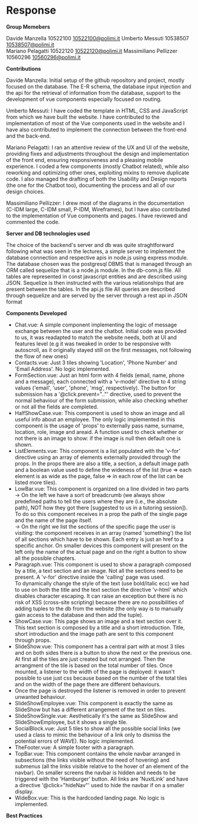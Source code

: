 # Response

**Group Memebers**

Davide Manzella 10522100 10522100@polimi.it
Umberto Messuti 10538507 10538507@polimi.it  
Mariano Pelagatti 10522120 10522120@polimi.it
Massimiliano Pellizzer 10560296 10560296@polimi.it

**Contributions**

Davide Manzella: Initial setup of the github repository and project, mostly focused on the database.
The E-R schema, the database input injection and the api for the retrieval of information from the database, support to the development of vue components especially focused on routing.

Umberto Messuti: I have coded the template in HTML, CSS and JavaScript from which we have built the website. I have contributed to the implementation of most of the Vue components used in the website and I have also contributed to implement the connection between the front-end and the back-end.

Mariano Pelagatti: I ran an attentive review of the UX and UI of the website, providing fixes and adjustments throughout the design and implementation of the front end, ensuring responsiveness and a pleasing mobile experience. I coded a few components (mostly Chatbot related), while also reworking and optimizing other ones, exploiting mixins to remove duplicate code. I also managed the drafting of both the Usability and Design reports (the one for the Chatbot too), documenting the process and all of our design choices.

Massimiliano Pellizzer: I drew most of the diagrams in the documentation (C-IDM large, C-IDM small, P-IDM, Wireframes), but I have also contributed to the implementation of Vue components and pages. I have reviewed and commented the code.

**Server and DB technologies used**

The choice of the backend's server and db was quite straghtforward following what was seen in the lectures, a simple server to implement the database connection and respective apis in node.js using express module.
The database chosen was the postgresql DBMS that is managed through an ORM called sequelize that is a node.js module.
In the db-conn.js file.
All tables are represented in const javascript entities and are described using JSON.
Sequelize is then instructed with the various relationships that are present between the tables.
In the api.js file
All queries are described through sequelize and are served by the server through a rest api in JSON format

**Components Developed**

- Chat.vue: A simple component implementing the logic of message exchange between the user and the chatbot. Initial code was provided to us, it was readapted to match the website needs, both at UI and features level (e.g it was tweaked in order to be responsive with autoscroll, as it originally stayed still on the first messages, not following the flow of new ones)
- Contacts.vue: Just 3 tiles showing 'Location', 'Phone Number' and 'Email Address'. No logic implemented.
- FormSection.vue: Just an html form with 4 fields (email, name, phone and a message), each connected with a 'v-model' directive to 4 string values ('email', 'user', 'phone', 'msg', respectively). The button for submission has a '@click.prevent=".."' directive, used to prevent the normal behaviour of the form submission, while also checking whether or not all the fields are completed.
- HalfShowCase.vue: This component is used to show an image and all useful info about an employee. The only logic implemented in this component is the usage of 'props' to externally pass name, surname, location, role, image and areaid. A function used to check whether or not there is an image to show: if the image is null then default one is shown.
- ListElements.vue: This component is a list populated with the 'v-for' directive using an array of elements externally provided through the props. In the props there are also a title, a section, a default image path and a boolean value used to define the wideness of the list (true => each element is as wide as the page, false => in each row of the list can be listed more tiles).
- LowBar.vue: This component is organized on a line divided in two parts  
  -> On the left we have a sort of breadcrumb (we always show predefined paths to tell the users where they are (i.e., the absolute path), NOT how they got there [suggested to us in a tutoring session]). To do so this component receives in a prop the path of the single page and the name of the page itself.  
  -> On the right we list the sections of the specific page the user is visiting: the component receives in an array (named 'something') the list of all sections which have to be shown. Each entry is just an href to a specific anchor.
  On smaller devices this component will present on the left only the name of the actual page and on the right a button to show all the possible chapters.
- Paragraph.vue: This component is used to show a paragraph composed by a title, a text section and an image. Not all the sections need to be present. A 'v-for' directive inside the 'calling' page was used.  
  To dynamically change the style of the text (use bold/italic ecc) we had to use on both the title and the text section the directive 'v-html' which disables character escaping. It can raise an exception but there is no risk of XSS (cross-site scripting) because there are no possibilities of adding tuples to the db from the website (the only way is to manually gain access to the database and then add the tuple).
- ShowCase.vue: This page shows an image and a text section over it. This text section is composed by a title and a short introduction. Title, short introduction and the image path are sent to this component through props.
- SlideShow.vue: This component has a central part with at most 3 tiles and on both sides there is a button to show the next or the previous one. At first all the tiles are just created but not arranged. Then the arrangment of the tile is based on the total number of tiles. Once mounted, a listener to the width of the page is deployed: it wasn't possible to use just css because based on the number of the total tiles and on the width of the page there are different behaviours.
- Once the page is destroyed the listener is removed in order to prevent unwanted behaviour.
- SlideShowEmployee.vue: This component is exactly the same as SlideShow but has a different arrangement of the text on tiles.
- SlideShowSingle.vue: Aesthetically it's the same as SlideShow and SlideShowEmployee, but it shows a single tile.
- SocialBlock.vue: Just 5 tiles to show all the possible social links (we used a class to mimic the behaviour of a link only to dismiss the potential errors of WAVE). No logic implemented.
- TheFooter.vue: A simple footer with a paragraph.
- TopBar.vue: This component contains the whole navbar arranged in subsections (the links visible without the need of hovering) and submenus (all the links visible relative to the hover of an element of the navbar). On smaller screens the navbar is hidden and needs to be triggered with the 'Hamburger' button. All links are 'NuxtLink' and have a directive '@click="hideNav"' used to hide the navbar if on a smaller display.
- WideBox.vue: This is the hardcoded landing page. No logic is implemented.

**Best Practices**
